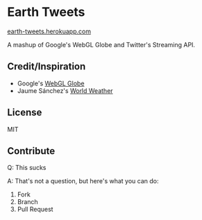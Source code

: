 # Earth Tweets

[earth-tweets.herokuapp.com](http://earth-tweets.herokuapp.com)

A mashup of Google's WebGL Globe and Twitter's Streaming API.

## Credit/Inspiration

* Google's [WebGL Globe](http://www.chromeexperiments.com/globe)
* Jaume Sánchez's [World Weather](http://www.clicktorelease.com/code/weather)

## License

MIT

## Contribute

Q: This sucks

A: That's not a question, but here's what you can do:

1. Fork
2. Branch
3. Pull Request
